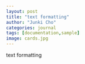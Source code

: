 ```yaml
---
layout: post
title: "text formatting"
author: "Junki Cho"
categories: journal
tags: [documentation,sample]
image: cards.jpg
---
```

text formatting

